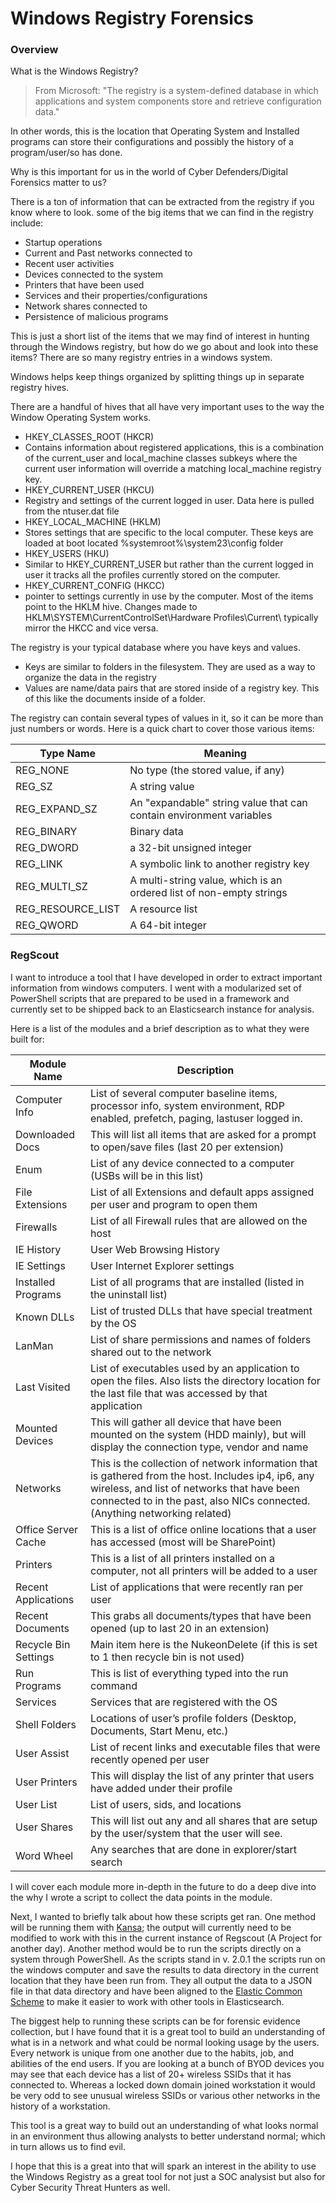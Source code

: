 # Windows Registry Forensics

### Overview

What is the Windows Registry?

> From Microsoft: "The registry is a system-defined database in which applications and system components store and retrieve configuration data."

In other words, this is the location that Operating System and Installed programs can store their configurations and possibly the history of a program/user/so has done.

Why is this important for us in the world of Cyber Defenders/Digital Forensics matter to us?

There is a ton of information that can be extracted from the registry if you know where to look. some of the big items that we can find in the registry include:

* Startup operations
* Current and Past networks connected to
* Recent user activities
* Devices connected to the system
* Printers that have been used
* Services and their properties/configurations
* Network shares connected to
* Persistence of malicious programs

This is just a short list of the items that we may find of interest in hunting through the Windows registry, but how do we go about and look into these items? There are so many registry entries in a windows system.

Windows helps keep things organized by splitting things up in separate registry hives.

There are a handful of hives that all have very important uses to the way the Window Operating System works.

* HKEY\_CLASSES\_ROOT (HKCR)
* Contains information about registered applications, this is a combination of the current\_user and local\_machine classes subkeys where the current user information will override a matching local\_machine registry key.
* HKEY\_CURRENT\_USER (HKCU)
* Registry and settings of the current logged in user. Data here is pulled from the ntuser.dat file
* HKEY\_LOCAL\_MACHINE (HKLM)
* Stores settings that are specific to the local computer. These keys are loaded at boot located %systemroot%\system23\config folder
* HKEY\_USERS (HKU)
* Similar to HKEY\_CURRENT\_USER but rather than the current logged in user it tracks all the profiles currently stored on the computer.
* HKEY\_CURRENT\_CONFIG (HKCC)
* pointer to settings currently in use by the computer. Most of the items point to the HKLM hive. Changes made to HKLM\SYSTEM\CurrentControlSet\Hardware Profiles\Current\ typically mirror the HKCC and vice versa.

The registry is your typical database where you have keys and values.

* Keys are similar to folders in the filesystem. They are used as a way to organize the data in the registry
* Values are name/data pairs that are stored inside of a registry key. This of this like the documents inside of a folder.

The registry can contain several types of values in it, so it can be more than just numbers or words. Here is a quick chart to cover those various items:

| Type Name           | Meaning                                                             |
| ------------------- | ------------------------------------------------------------------- |
| REG\_NONE           | No type (the stored value, if any)                                  |
| REG\_SZ             | A string value                                                      |
| REG\_EXPAND\_SZ     | An "expandable" string value that can contain environment variables |
| REG\_BINARY         | Binary data                                                         |
| REG\_DWORD          | a 32-bit unsigned integer                                           |
| REG\_LINK           | A symbolic link to another registry key                             |
| REG\_MULTI\_SZ      | A multi-string value, which is an ordered list of non-empty strings |
| REG\_RESOURCE\_LIST | A resource list                                                     |
| REG\_QWORD          | A 64-bit integer                                                    |

### RegScout

I want to introduce a tool that I have developed in order to extract important information from windows computers. I went with a modularized set of PowerShell scripts that are prepared to be used in a framework and currently set to be shipped back to an Elasticsearch instance for analysis.

Here is a list of the modules and a brief description as to what they were built for:

| Module Name          | Description                                                                                                                                                                                                                     |
| -------------------- | ------------------------------------------------------------------------------------------------------------------------------------------------------------------------------------------------------------------------------- |
| Computer Info        | List of several computer baseline items, processor info, system environment, RDP enabled, prefetch, paging, lastuser logged in.                                                                                                 |
| Downloaded Docs      | This will list all items that are asked for a prompt to open/save files (last 20 per extension)                                                                                                                                 |
| Enum                 | List of any device connected to a computer (USBs will be in this list)                                                                                                                                                          |
| File Extensions      | List of all Extensions and default apps assigned per user and program to open them                                                                                                                                              |
| Firewalls            | List of all Firewall rules that are allowed on the host                                                                                                                                                                         |
| IE History           | User Web Browsing History                                                                                                                                                                                                       |
| IE Settings          | User Internet Explorer settings                                                                                                                                                                                                 |
| Installed Programs   | List of all programs that are installed (listed in the uninstall list)                                                                                                                                                          |
| Known DLLs           | List of trusted DLLs that have special treatment by the OS                                                                                                                                                                      |
| LanMan               | List of share permissions and names of folders shared out to the network                                                                                                                                                        |
| Last Visited         | List of executables used by an application to open the files. Also lists the directory location for the last file that was accessed by that application                                                                         |
| Mounted Devices      | This will gather all device that have been mounted on the system (HDD mainly), but will display the connection type, vendor and name                                                                                            |
| Networks             | This is the collection of network information that is gathered from the host. Includes ip4, ip6, any wireless, and list of networks that have been connected to in the past, also NICs connected. (Anything networking related) |
| Office Server Cache  | This is a list of office online locations that a user has accessed (most will be SharePoint)                                                                                                                                    |
| Printers             | This is a list of all printers installed on a computer, not all printers will be added to a user                                                                                                                                |
| Recent Applications  | List of applications that were recently ran per user                                                                                                                                                                            |
| Recent Documents     | This grabs all documents/types that have been opened (up to last 20 in an extension)                                                                                                                                            |
| Recycle Bin Settings | Main item here is the NukeonDelete (if this is set to 1 then recycle bin is not used)                                                                                                                                           |
| Run Programs         | This is list of everything typed into the run command                                                                                                                                                                           |
| Services             | Services that are registered with the OS                                                                                                                                                                                        |
| Shell Folders        | Locations of user’s profile folders (Desktop, Documents, Start Menu, etc.)                                                                                                                                                      |
| User Assist          | List of recent links and executable files that were recently opened per user                                                                                                                                                    |
| User Printers        | This will display the list of any printer that users have added under their profile                                                                                                                                             |
| User List            | List of users, sids, and locations                                                                                                                                                                                              |
| User Shares          | This will list out any and all shares that are setup by the user/system that the user will see.                                                                                                                                 |
| Word Wheel           | Any searches that are done in explorer/start search                                                                                                                                                                             |

I will cover each module more in-depth in the future to do a deep dive into the why I wrote a script to collect the data points in the module.

Next, I wanted to briefly talk about how these scripts get ran. One method will be running them with [Kansa](https://github.com/davehull/Kansa); the output will currently need to be modified to work with this in the current instance of Regscout (A Project for another day). Another method would be to run the scripts directly on a system through PowerShell. As the scripts stand in v. 2.0.1 the scripts run on the windows computer and save the results to data directory in the current location that they have been run from. They all output the data to a JSON file in that data directory and have been aligned to the [Elastic Common Scheme](https://www.elastic.co/guide/en/ecs/current/index.html) to make it easier to work with other tools in Elasticsearch.

The biggest help to running these scripts can be for forensic evidence collection, but I have found that it is a great tool to build an understanding of what is in a network and what could be normal looking usage by the users. Every network is unique from one another due to the habits, job, and abilities of the end users. If you are looking at a bunch of BYOD devices you may see that each device has a list of 20+ wireless SSIDs that it has connected to. Whereas a locked down domain joined workstation it would be very odd to see unusual wireless SSIDs or various other networks in the history of a workstation.

This tool is a great way to build out an understanding of what looks normal in an environment thus allowing analysts to better understand normal; which in turn allows us to find evil.

I hope that this is a great into that will spark an interest in the ability to use the Windows Registry as a great tool for not just a SOC analysist but also for Cyber Security Threat Hunters as well.
